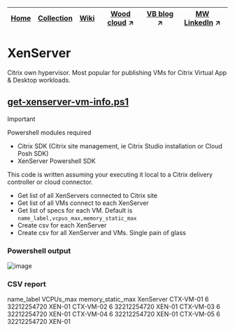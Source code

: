 |[Home](https://github.com/virtualizebrief)|[Collection](https://github.com/virtualizebrief/collection)|[Wiki](https://github.com/virtualizebrief/home/wiki)|[Wood cloud](https://marketplace.woodcloud.one/) :arrow_upper_right:|[VB blog](https://virtualizebrief.woodcloud.one/) :arrow_upper_right:|[MW LinkedIn](https://www.linkedin.com/in/michaelcharleswood/) :arrow_upper_right:
|---|---|---|---|---|---|

# XenServer
Citrix own hypervisor. Most popular for publishing VMs for Citrix Virtual App & Desktop workloads.

## [get-xenserver-vm-info.ps1](get-xenserver-vm-info.ps1)
> [!IMPORTANT]
> Powershell modules required
> - Citrix SDK (Citrix site management, ie Citrix Studio installation or Cloud Posh SDK)
> - XenServer Powershell SDK

This code is written assuming your executing it local to a Citrix delivery controller or cloud connector.
- Get list of all XenServers connected to Citrix site
- Get list of all VMs connect to each XenServer
- Get list of specs for each VM. Default is `name_label,vcpus_max,memory_static_max`
- Create csv for each XenServer
- Create csv for all XenServer and VMs. Single pain of glass

### Powershell output
![image](https://github.com/virtualizebrief/collection/assets/153381859/3ce18dab-cc44-466e-bb4a-c4b7c21feec9)

### CSV report
name_label	VCPUs_max	memory_static_max	XenServer
CTX-VM-01	6	32212254720	XEN-01
CTX-VM-02	6	32212254720	XEN-01
CTX-VM-03	6	32212254720	XEN-01
CTX-VM-04	6	32212254720	XEN-01
CTX-VM-05	6	32212254720	XEN-01

